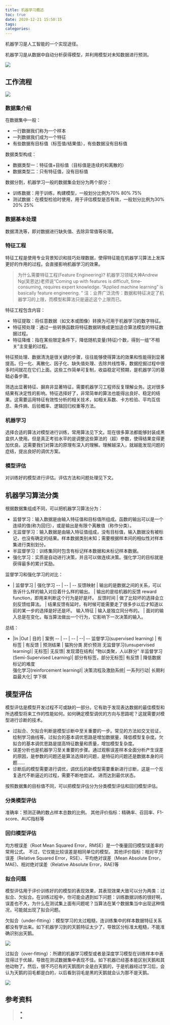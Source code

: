 ```yaml
---
title: 机器学习概述
toc: true
date: 2020-12-21 15:50:15
tags:
categories:
---
```


机器学习是人工智能的一个实现途径。

机器学习是从数据中自动分析获得模型，并利用模型对未知数据进行预测。

![](机器学习概述/m1.png)

## 工作流程
![](机器学习概述/m2.png)

### 数据集介绍
在数据集中一般：
- 一行数据我们称为一个样本
- 一列数据我们成为一个特征
- 有些数据有目标值（标签值/结果值），有些数据没有目标值

数据类型构成：
- 数据类型一：特征值+目标值（目标值是连续的和离散的）
- 数据类型二：只有特征值，没有目标值

数据分割，机器学习一般的数据集会划分为两个部分：
- 训练数据：用于训练，构建模型，一般划分比例为70% 80% 75%
- 测试数据：在模型检验时使用，用于评估模型是否有效，一般划分比例为30% 20% 25%

### 数据基本处理
​数据清洗等，即对数据进行缺失值、去除异常值等处理。

### 特征工程
特征工程是使用专业背景知识和技巧处理数据，使得特征能在机器学习算法上发挥更好的作用的过程。会直接影响机器学习的效果。

> 为什么需要特征工程(Feature Engineering)?
> 机器学习领域大神Andrew Ng(吴恩达)老师说“Coming up with features is difficult, time-consuming, requires expert knowledge. “Applied machine learning” is basically feature engineering. ”
> 注：业界广泛流传：数据和特征决定了机器学习的上限，而模型和算法只是逼近这个上限而已。

特征工程包含内容：
- 特征提取：将任意数据（如文本或图像）转换为可用于机器学习的数字特征。
- 特征预处理：通过一些转换函数将特征数据转换成更加适合算法模型的特征数据过程。
- 特征降维：指在某些限定条件下，降低随机变量(特征)个数，得到一组“不相关”主变量的过程。

特征预处理、数据清洗是很关键的步骤，往往能够使得算法的效果和性能得到显著提高。归一化、离散化、因子化、缺失值处理、去除共线性等，数据挖掘过程中很多时间就花在它们上面。这些工作简单可复制，收益稳定可预期，是机器学习的基础必备步骤。

筛选出显著特征、摒弃非显著特征，需要机器学习工程师反复理解业务。这对很多结果有决定性的影响。特征选择好了，非常简单的算法也能得出良好、稳定的结果。这需要运用特征有效性分析的相关技术，如相关系数、卡方检验、平均互信息、条件熵、后验概率、逻辑回归权重等方法。

### 机器学习
选择合适的算法对模型进行训练，常用算法见下文。现在很多算法都能够封装成黑盒供人使用。但是真正考验水平的是调整这些算法的（超）参数，使得结果变得更加优良。这需要我们对算法的原理有深入的理解。理解越深入，就越能发现问题的症结，提出良好的调优方案。

### 模型评估
对训练好的模型进行评估。评估方法和问题处理见下文。

## 机器学习算法分类
根据数据集组成不同，可以把机器学习算法分为：
- 监督学习：输入数据是由输入特征值和目标值所组成。函数的输出可以是一个连续的值(称为回归），或是输出是有限个离散值（称作分类）。
- 无监督学习：输入数据是由输入特征值组成，没有目标值，输入数据没有被标记，也没有确定的结果。样本数据类别未知；需要根据样本间的相似性对样本集进行类别划分。
- 半监督学习：训练集同时包含有标记样本数据和未标记样本数据。
- 强化学习：实质是自动进行决策，并且可以做连续决策。强化学习的目标就是获得最多的累计奖励。

监督学习和强化学习的对比：

-   | 监督学习	| 强化学习
-- | -- | --
反馈映射	| 输出的是数据之间的关系，可以告诉什么样的输入对应着什么样的输出。	| 输出的是给机器的反馈 reward function，即用来判断这个行为是好是坏。
反馈时间	| 做了比较坏的选择会立刻反馈给算法。	| 结果反馈有延时，有时候可能需要走了很多步以后才知道以前的某一步的选择是好还是坏。
输入特征	| 输入是独立同分布的。	| 面对的输入总是在变化，每当算法做出一个行为，它影响下一次决策的输入。

总结：

- |In |Out | 目的 | 案例
-- | -- | -- | --| --
监督学习(supervised learning) |	有标签	| 有反馈 | 预测结果 | 猫狗分类 房价预测
无监督学习(unsupervised learning)|	无标签|	无反馈|	发现潜在结构|	“物以类聚，人以群分”
半监督学习(Semi-Supervised Learning)|	部分有标签，部分无标签|	有反馈 |	降低数据标记的难度	
强化学习(reinforcement learning)|	决策流程及激励系统|	一系列行动|	长期利益最大化|	学下棋

## 模型评估
模型评估是模型开发过程不可或缺的一部分。它有助于发现表达数据的最佳模型和所选模型将来工作的性能如何。如何确定模型调优的方向与思路呢？这就需要对模型进行诊断的技术。

- 过拟合、欠拟合判断是模型诊断中至关重要的一步。常见的方法如交叉验证，绘制学习曲线等。过拟合的基本调优思路是增加数据量，降低模型复杂度。欠拟合的基本调优思路是提高特征数量和质量，增加模型复杂度。
- 误差分析也是机器学习至关重要的步骤。通过观察误差样本全面分析产生误差的原因，是参数的问题还是算法选择的问题，是特征的问题还是数据本身的问题……
- 诊断后的模型需要进行调优，调优后的新模型需要重新进行诊断，这是一个反复迭代不断逼近的过程，需要不断地尝试， 进而达到最优状态。

按照数据集的目标值不同，可以把模型评估分为分类模型评估和回归模型评估。 

### 分类模型评估
准确率：预测正确的数占样本总数的比例。
其他评价指标：精确率、召回率、F1-score、AUC指标等

### 回归模型评估
均方根误差（Root Mean Squared Error，RMSE）是一个衡量回归模型误差率的常用公式。 不过，它仅能比较误差是相同单位的模型。
其他评价指标：相对平方误差（Relative Squared Error，RSE）、平均绝对误差（Mean Absolute Error，MAE)、相对绝对误差（Relative Absolute Error，RAE)等

### 拟合问题
模型评估用于评价训练好的的模型的表现效果，其表现效果大致可以分为两类：过拟合、欠拟合。在训练过程中，你可能会遇到如下问题：训练数据训练的很好啊，误差也不大，为什么在测试集上面有问题呢？当算法在某个数据集当中出现这种情况，可能就出现了拟合问题。

欠拟合（under-fitting）：模型学习的太过粗糙，连训练集中的样本数据特征关系都没有学出来。如下机器学习到的天鹅特征太少了，导致区分标准太粗糙，不能准确识别出天鹅。

![](机器学习概述/m3.png)

过拟合（over-fitting）：所建的机器学习模型或者是深度学习模型在训练样本中表现得过于优越，导致在测试数据集中表现不佳。如下机器已经基本能区别天鹅和其他动物了。然后，很不巧已有的天鹅图片全是白天鹅的，于是机器经过学习后，会认为天鹅的羽毛都是白的，以后看到羽毛是黑的天鹅就会认为那不是天鹅。

![](机器学习概述/m4.png)


## 参考资料
> - []()
> - []()
